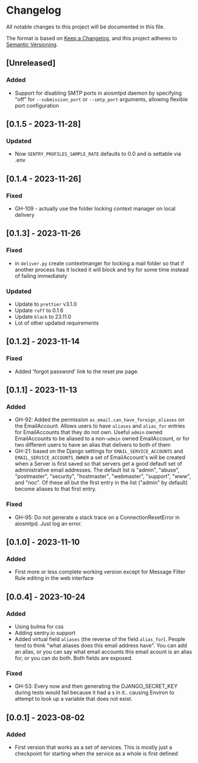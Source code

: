 # Changelog

All notable changes to this project will be documented in this file.

The format is based on [Keep a Changelog](https://keepachangelog.com/en/1.1.0/),
and this project adheres to [Semantic Versioning](https://semver.org/spec/v2.0.0.html).

## [Unreleased]

### Added

- Support for disabling SMTP ports in aiosmtpd daemon by specifying "off" for `--submission_port` or `--smtp_port` arguments, allowing flexible port configuration

## [0.1.5 - 2023-11-28]

### Updated

- Now `SENTRY_PROFILES_SAMPLE_RATE` defaults to 0.0 and is settable via .env

## [0.1.4 - 2023-11-26]

### Fixed

- GH-109 - actually use the folder locking context manager on local delivery

## [0.1.3] - 2023-11-26

### Fixed

- in `deliver.py` create contextmanger for locking a mail folder so that if
  another process has it locked it will block and try for some time instead of
  failing immediately

### Updated

- Update to `prettier` v3.1.0
- Update `ruff` to 0.1.6
- Update `black` to 23.11.0
- Lot of other updated requirements

## [0.1.2] - 2023-11-14

### Fixed

- Added 'forgot password' link to the reset pw page.

## [0.1.1] - 2023-11-13

### Added

- GH-92: Added the permission `as_email.can_have_foreign_aliases` on the EmailAccount. Allows users to have `aliases` and `alias_for` entries for EmailAccounts that they do not own. Useful `admin` owned EmailAccounts to be aliased to a non-`admin` owned EmailAccount, or for two different users to have an alias that delivers to both of them
- GH-21: based on the Django settings for `EMAIL_SERVICE_ACCOUNTS` and `EMAIL_SERVICE_ACCOUNTS_OWNER` a set of EmailAccount's will be created when a Server is first saved so that servers get a good default set of administrative email addresses. The default list is "admin", "abuse", "postmaster", "security", "hostmaster", "webmaster", "support", "www", and "noc". Of these all but the first entry in the list ("admin" by default) become aliases to that first entry.

### Fixed

- GH-95: Do not generate a stack trace on a ConnectionResetError in
  aiosmtpd. Just log an error.

## [0.1.0] - 2023-11-10

### Added

- First more or less complete working version except for Message Filter Rule
  editing in the web interface

## [0.0.4] - 2023-10-24

### Added

- Using bulma for css
- Adding sentry.io support
- Added virtual field `aliases` (the reverse of the field `alias_for`). People tend to think "what aliases does this email address have". You can add an alias, or you can say what email accounts this email acount is an alias for, or you can do both. Both fields are exposed.

### Fixed

- GH-53: Every now and then generating the DJANGO_SECRET_KEY during tests would fail because it had a `$` in it.. causing Environ to attempt to look up a variable that does not exist.

## [0.0.1] - 2023-08-02

### Added

- First version that works as a set of services. This is mostly just a
  checkpoint for starting when the service as a whole is first defined
